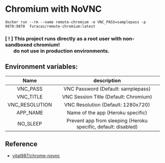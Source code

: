# Chromium with NoVNC

```
docker run --rm --name remote-chromium -e VNC_PASS=samplepass -p 9870:9870  furacas/remote-chromium:latest
```

<p><b><h3>[ ! ] This project runs directly as a root user with non-sandboxed chromium! <br>&nbsp;&nbsp;&nbsp;&nbsp;&nbsp;&nbsp;&nbsp;do not use in production environments.</h3></b></p>

## Environment variables: 
|      Name      |                description           |
|:--------------:|:--------------------------------------------------------------:|
|    VNC_PASS    |               VNC Password (Default: samplepass)               |
|    VNC_TITLE   |              VNC Session Title (Default: Chromium)             |
| VNC_RESOLUTION |               VNC Resolution (Default: 1280x720)               |
|    APP_NAME    |                Name of the app (Heroku specific)               |
|    NO_SLEEP    | Prevent app from sleeping (Heroku specific, default: disabled) |

## Reference
- [vital987/chrome-novnc](https://github.com/vital987/chrome-novnc)
